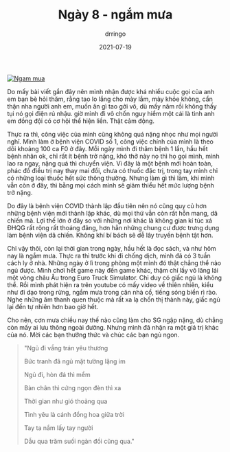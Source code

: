 ﻿---
title: Ngày 8 - ngắm mưa
date: 2021-07-19
author: drringo

---
[![Ngam mua](https://img.youtube.com/vi/0y7eLxwRFpY/0.jpg)](https://www.youtube.com/watch?v=0y7eLxwRFpY)

Do mấy bài viết gần đây nên mình nhận được khá nhiều cuộc gọi của anh em bạn bè hỏi thăm, rằng tao lo lắng cho mày lắm, mày khỏe không, cẩn thận nha người anh em, muốn ăn gì tao gởi vô, dù mấy năm rồi không thấy tụi nó gọi điện rủ nhậu. giờ mình đi vô chốn nguy hiểm một cái là tình anh em đồng đội có cơ hội thể hiện liền. Thật cảm động.

Thực ra thì, công việc của mình cũng không quá nặng nhọc như mọi người nghĩ. Mình làm ở bệnh viện COVID số 1, công việc chính của mình là theo dõi khoảng 100 ca F0 ở đây. Mỗi ngày mình đi thăm bệnh 1 lần, hầu hết bệnh nhân ok, chỉ rất ít bệnh trở nặng, khó thở này nọ thì họ gọi mình, mình lao ra ngay, nặng quá thì chuyển viện. Vì đây là một bệnh mới hoàn toàn, phác đồ điều trị nay thay mai đổi, chưa có thuốc đặc trị, trong tay mình chỉ có những loại thuốc hết sức thông thường. Nhưng làm gì thì làm, khi mình vẫn còn ở đây, thì bằng mọi cách mình sẽ giảm thiểu hết mức lượng bệnh trở nặng.

Do đây là bệnh viện COVID thành lập đầu tiên nên nó cũng quy củ hơn những bệnh viện mới thành lập khác, dù mọi thứ vẫn còn rất hỗn mang, dã chiến mà. Lợi thế lớn ở đây so với những nơi khác là không gian kí túc xá ĐHQG rất rộng rất thoáng đãng, hơn hẳn những chung cư được trưng dụng làm bệnh viện dã chiến. Không khí bí bách sẽ dễ lây truyền bệnh tật hơn.

Chỉ vậy thôi, còn lại thời gian trong ngày, hầu hết là đọc sách, và như hôm nay là ngắm mưa. Thực ra thì trước khi đi chống dịch, mình đã có 3 tuần cách ly ở nhà. Những ngày ở lì trong phòng một mình đó thật chẳng thể nào ngủ được. Mình chơi hết game này đến game khác, thậm chí lấy vô lăng lái một vòng châu Âu trong Euro Truck Simulator. Chỉ duy có giấc ngủ là không thể. Rồi mình phát hiện ra trên youtube có mấy video về thiên nhiên, kiểu như đi dạo trong rừng, ngắm mưa trong căn nhà cổ, tiếng sóng biển rì rào. Nghe những âm thanh quen thuộc mà rất xa lạ chốn thị thành này, giấc ngủ lại đến tự nhiên hơn bao giờ hết.

Cho nên, cơn mưa chiều nay thế nào cũng làm cho SG ngập nặng, dù chẳng còn mấy ai lưu thông ngoài đường. Nhưng mình đã nhận ra một giá trị khác của nó. Mời các bạn thưởng thức và chúc các bạn ngủ ngon.

> "Ngủ đi vầng trán yêu thương
> 
> Bức tranh đã ngủ mặt tường lặng im
> 
> Ngủ đi, hòn đá thì mềm
> 
> Bàn chân thì cứng ngọn đèn thì xa
> 
> Thời gian như gió thoảng qua
> 
> Tình yêu là cánh đồng hoa giữa trời
> 
> Tay ta nắm lấy tay người
> 
> Dẫu qua trăm suối ngàn đồi cũng qua."
